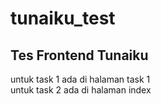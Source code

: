 # tunaiku_test
<h2>Tes Frontend Tunaiku</h2>

untuk task 1 ada di halaman task 1
<br>
untuk task 2 ada di halaman index

